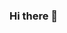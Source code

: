 ### Hi there 👋

<!--
**anishsghiya/anishsghiya** is a ✨ _special_ ✨ repository because its `README.md` (this file) appears on your GitHub profile.

Here are some ideas to get you started:

`� I’m currently working on ...`
##### IVR-POS (Voice Based POS) and Visualizations of taxi trpis (Using ML algorithms to predict duration of taxi trips)
`🌱 I’m currently learning ...`
##### Deep learning and AI
`👯 I’m looking to collaborate on ...`
##### Deep learning projects
- 🤔 I’m looking for help with ...
- 💬 Ask me about ...
`📫 How to reach me: ...`
##### www.linkedin.com/in/anish-ghiya
##### anishs.ghiya2018@gmail.com
- 😄 Pronouns: ...
`⚡ Fun fact: ...`
Potterhead
Love to cook :smile:
-->
